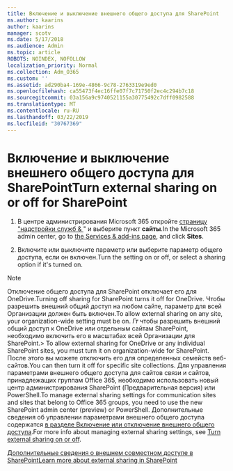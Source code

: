 ```yaml
---
title: Включение и выключение внешнего общего доступа для SharePoint
ms.author: kaarins
author: kaarins
manager: scotv
ms.date: 5/17/2018
ms.audience: Admin
ms.topic: article
ROBOTS: NOINDEX, NOFOLLOW
localization_priority: Normal
ms.collection: Adm_O365
ms.custom: ''
ms.assetid: ad290ba4-169e-4866-9c78-2763319e9ed0
ms.openlocfilehash: ca55473f4ec16ffe07f7c71750f2ec4c294b7c18
ms.sourcegitcommit: 03a156a9c9740521155a30775492c7dff0982588
ms.translationtype: MT
ms.contentlocale: ru-RU
ms.lasthandoff: 03/22/2019
ms.locfileid: "30767369"
---
```

# <a name="turn-external-sharing-on-or-off-for-sharepoint"></a><span data-ttu-id="81f07-102">Включение и выключение внешнего общего доступа для SharePoint</span><span class="sxs-lookup"><span data-stu-id="81f07-102">Turn external sharing on or off for SharePoint</span></span>

1. <span data-ttu-id="81f07-103">В центре администрирования Microsoft 365 откройте [страницу "надстройки служб &amp; ](https://portal.office.com/adminportal/home#/Settings/ServicesAndAddIns)" и выберите пункт **сайты**.</span><span class="sxs-lookup"><span data-stu-id="81f07-103">In the Microsoft 365 admin center, go to [the Services &amp; add-ins page](https://portal.office.com/adminportal/home#/Settings/ServicesAndAddIns), and click **Sites**.</span></span>
    
2. <span data-ttu-id="81f07-104">Включите или выключите параметр или выберите параметр общего доступа, если он включен.</span><span class="sxs-lookup"><span data-stu-id="81f07-104">Turn the setting on or off, or select a sharing option if it's turned on.</span></span>
    
> [!NOTE]
> <span data-ttu-id="81f07-105">Отключение общего доступа для SharePoint отключает его для OneDrive.</span><span class="sxs-lookup"><span data-stu-id="81f07-105">Turning off sharing for SharePoint turns it off for OneDrive.</span></span> <span data-ttu-id="81f07-106">Чтобы разрешить внешний общий доступ на любом сайте, параметр для всей Организации должен быть включен.</span><span class="sxs-lookup"><span data-stu-id="81f07-106">To allow external sharing on any site, your organization-wide setting must be on.</span></span> <span data-ttu-id="81f07-107">_Гт_ чтобы разрешить внешний общий доступ к OneDrive или отдельным сайтам SharePoint, необходимо включить его в масштабах всей Организации для SharePoint.</span><span class="sxs-lookup"><span data-stu-id="81f07-107">> To allow external sharing for OneDrive or any individual SharePoint sites, you must turn it on organization-wide for SharePoint.</span></span> <span data-ttu-id="81f07-108">После этого вы можете отключить его для определенных семейств веб-сайтов.</span><span class="sxs-lookup"><span data-stu-id="81f07-108">You can then turn it off for specific site collections.</span></span> <span data-ttu-id="81f07-109">Для управления параметрами внешнего общего доступа для сайтов связи и сайтов, принадлежащих группам Office 365, необходимо использовать новый центр администрирования SharePoint (Предварительная версия) или PowerShell.</span><span class="sxs-lookup"><span data-stu-id="81f07-109">To manage external sharing settings for communication sites and sites that belong to Office 365 groups, you need to use the new SharePoint admin center (preview) or PowerShell.</span></span> <span data-ttu-id="81f07-110">Дополнительные сведения об управлении параметрами внешнего общего доступа содержатся [в разделе Включение или отключение внешнего общего доступа](https://go.microsoft.com/fwlink/?linkid=866426).</span><span class="sxs-lookup"><span data-stu-id="81f07-110">For more info about managing external sharing settings, see [Turn external sharing on or off](https://go.microsoft.com/fwlink/?linkid=866426).</span></span> 
  
[<span data-ttu-id="81f07-111">Дополнительные сведения о внешнем совместном доступе в SharePoint</span><span class="sxs-lookup"><span data-stu-id="81f07-111">Learn more about external sharing in SharePoint</span></span>](https://go.microsoft.com/fwlink/?linkid=734908)
  

